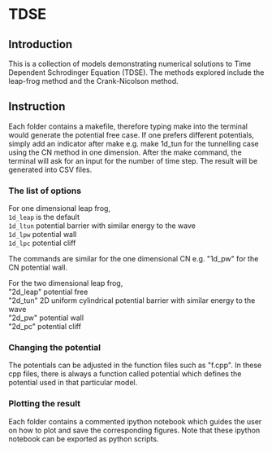 # TDSE

## Introduction
This is a collection of models demonstrating numerical solutions to Time Dependent Schrodinger Equation (TDSE). The methods explored include the leap-frog method and the Crank-Nicolson method.
## Instruction
Each folder contains a makefile, therefore typing make into the terminal would generate the potential free case. If one prefers different potentials, simply add an indicator after make e.g. make 1d_tun for the tunnelling case using the CN method in one dimension. After the make command, the terminal will ask for an input for the number of time step. The result will be generated into CSV files. 

### The list of options
For one dimensional leap frog,<br />
``1d_leap`` is the default<br />
``1d_ltun`` potential barrier with similar energy to the wave<br />
``1d_lpw`` potential wall<br />
``1d_lpc`` potential cliff<br />

The commands are similar for the one dimensional CN e.g. "1d_pw" for the CN potential wall.

For the two dimensional leap frog, <br />
"2d_leap" potential free<br />
"2d_tun" 2D uniform cylindrical potential barrier with similar energy to the wave<br />
"2d_pw" potential wall<br />
"2d_pc" potential cliff<br />

### Changing the potential
The potentials can be adjusted in the function files such as "f.cpp". In these cpp files, there is always a function called potential which defines the potential used in that particular model.

### Plotting the result
Each folder contains a commented ipython notebook which guides the user on how to plot and save the corresponding figures. Note that these ipython notebook can be exported as python scripts.
